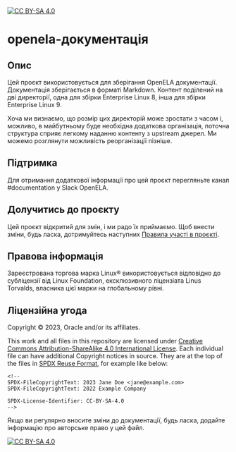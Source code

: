 [![CC BY-SA 4.0][cc-by-sa-shield]][cc-by-sa]

# openela-документація

## Опис

Цей проєкт використовується для зберігання OpenELA документації. Документація зберігається в форматі Markdown. Контент поділений на дві директорії, одна для збірки Enterprise Linux 8, інша для збірки Enterprise Linux 9.

Хоча ми визнаємо, що розмір цих директорій може зростати з часом і, можливо, в майбутньому буде необхідна додаткова організація, поточна структура сприяє легкому наданню контенту з upstream джерел. Ми можемо розглянути можливість реорганізації пізніше.

## Підтримка

Для отримання додаткової інформації про цей проєкт перегляньте канал #documentation у Slack OpenELA.

## Долучитись до проєкту

Цей проєкт відкритий для змін, і ми радо їх приймаємо.
Щоб внести зміни, будь ласка, дотримуйтесь наступних [Правила участі в проєкті](CONTRIBUTING.md).

## Правова інформація

Зареєстрована торгова марка Linux® використовується відповідно до субліцензії від Linux Foundation, ексклюзивного ліцензіата Linus Torvalds, власника цієї марки на глобальному рівні.

## Ліцензійна угода

<!-- Please update the list of major contributor to the project copyrights below -->

Copyright © 2023, Oracle and/or its affiliates.

This work and all files in this repository are licensed under [Creative Commons Attribution-ShareAlike 4.0 International License][cc-by-sa]. Each individual file can have additional Copyright
notices in source. They are at the top of the files in [SPDX Reuse Format](https://reuse.software/spec/), for example like below:

```
<!--
SPDX-FileCopyrightText: 2023 Jane Doe <jane@example.com>
SPDX-FileCopyrightText: 2022 Example Company

SPDX-License-Identifier: CC-BY-SA-4.0
-->

```

Якщо ви регулярно вносите зміни до документації, будь ласка, додайте інформацію про авторське право у цей файл.

[![CC BY-SA 4.0][cc-by-sa-image]][cc-by-sa]

[cc-by-sa]: http://creativecommons.org/licenses/by-sa/4.0/
[cc-by-sa-image]: https://licensebuttons.net/l/by-sa/4.0/88x31.png
[cc-by-sa-shield]: https://img.shields.io/badge/License-CC%20BY--SA%204.0-lightgrey.svg


